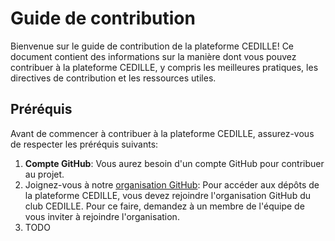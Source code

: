 # Guide de contribution

Bienvenue sur le guide de contribution de la plateforme CEDILLE! Ce document
contient des informations sur la manière dont vous pouvez contribuer à la
plateforme CEDILLE, y compris les meilleures pratiques, les directives de
contribution et les ressources utiles.

## Préréquis

Avant de commencer à contribuer à la plateforme CEDILLE, assurez-vous de
respecter les préréquis suivants:

1. **Compte GitHub**: Vous aurez besoin d'un compte GitHub pour contribuer au
   projet.
2. Joignez-vous à notre [organisation GitHub](https://github.com/clubcedille/):
   Pour accéder aux dépôts de la plateforme CEDILLE, vous devez rejoindre
   l'organisation GitHub du club CEDILLE. Pour ce faire, demandez à un membre de
    l'équipe de vous inviter à rejoindre l'organisation.
3. TODO
